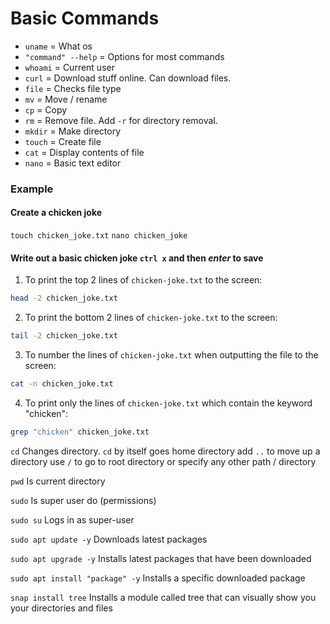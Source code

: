 # Basic Commands

- `uname` = What os
- `"command" --help` = Options for most commands
- `whoami` = Current user
- `curl` = Download stuff online. Can download files.
- `file` = Checks file type
- `mv` = Move / rename
- `cp` = Copy
- `rm` = Remove file. Add `-r` for directory removal.
- `mkdir` = Make directory
- `touch` = Create file
- `cat` = Display contents of file
- `nano` = Basic text editor

### Example 

#### Create a chicken joke

`touch chicken_joke.txt`
`nano chicken_joke`
#### Write out a basic chicken joke `ctrl x` and then ***enter*** to save



1. To print the top 2 lines of `chicken-joke.txt` to the screen:
```bash
head -2 chicken_joke.txt
```

2. To print the bottom 2 lines of `chicken-joke.txt` to the screen:
```bash
tail -2 chicken_joke.txt
```

3. To number the lines of `chicken-joke.txt` when outputting the file to the screen:
```bash
cat -n chicken_joke.txt
```

4. To print only the lines of `chicken-joke.txt` which contain the keyword "chicken":
```bash
grep "chicken" chicken_joke.txt
```

`cd` Changes directory. `cd` by itself goes home directory add `..` to move up a directory use `/` to go to root directory or specify any other path / directory

`pwd` Is current directory

`sudo` Is super user do (permissions)

`sudo su` Logs in as super-user

`sudo apt update -y` Downloads latest packages

`sudo apt upgrade -y` Installs latest packages that have been downloaded

`sudo apt install "package" -y` Installs a specific downloaded package

`snap install tree` Installs a module called tree that can visually show you your directories and files

